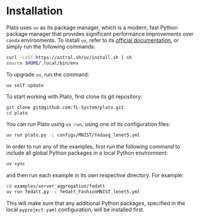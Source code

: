 # Installation

Plato uses `uv` as its package manager, which is a modern, fast Python package manager that provides significant performance improvements over `conda` environments. To install `uv`, refer to its [official documentation](https://docs.astral.sh/uv/getting-started/installation/), or simply run the following commands:

```bash
curl -LsSf https://astral.sh/uv/install.sh | sh
source $HOME/.local/bin/env
```

To upgrade `uv`, run the command:

```
uv self update
```

To start working with Plato, first clone its git repository:

```bash
git clone git@github.com:TL-System/plato.git
cd plato
```

You can run Plato using `uv run`, using one of its configuration files:

```bash
uv run plato.py -c configs/MNIST/fedavg_lenet5.yml
```

In order to run any of the examples, first run the following command to include all global Python packages in a local Python environment:

```bash
uv sync
```

and then run each example in its own respective directory. For example:

```bash
cd examples/server_aggregation/fedatt
uv run fedatt.py -c fedatt_FashionMNIST_lenet5.yml
```

This will make sure that any additional Python packages, specified in the local `pyproject.yaml` configuration, will be installed first.
